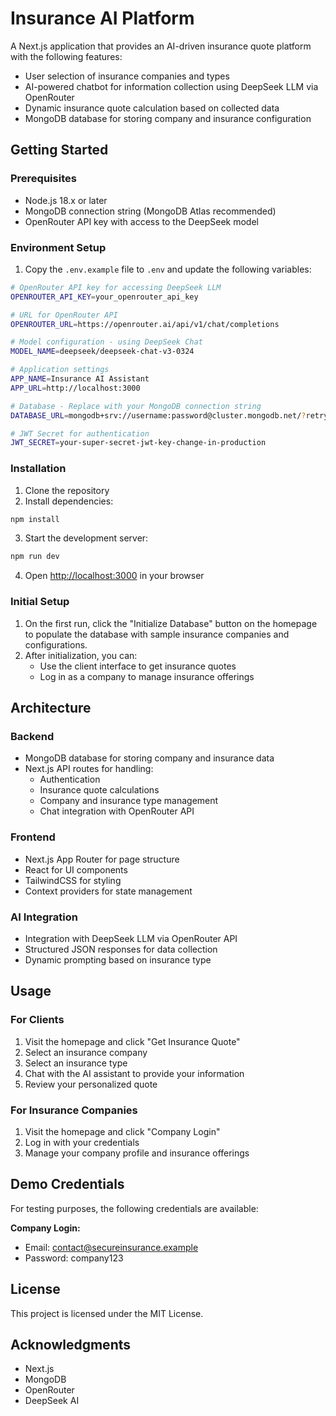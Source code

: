 # Insurance AI Platform

A Next.js application that provides an AI-driven insurance quote platform with the following features:

- User selection of insurance companies and types
- AI-powered chatbot for information collection using DeepSeek LLM via OpenRouter
- Dynamic insurance quote calculation based on collected data
- MongoDB database for storing company and insurance configuration

## Getting Started

### Prerequisites

- Node.js 18.x or later
- MongoDB connection string (MongoDB Atlas recommended)
- OpenRouter API key with access to the DeepSeek model

### Environment Setup

1. Copy the `.env.example` file to `.env` and update the following variables:

```bash
# OpenRouter API key for accessing DeepSeek LLM
OPENROUTER_API_KEY=your_openrouter_api_key

# URL for OpenRouter API
OPENROUTER_URL=https://openrouter.ai/api/v1/chat/completions

# Model configuration - using DeepSeek Chat
MODEL_NAME=deepseek/deepseek-chat-v3-0324

# Application settings
APP_NAME=Insurance AI Assistant
APP_URL=http://localhost:3000

# Database - Replace with your MongoDB connection string
DATABASE_URL=mongodb+srv://username:password@cluster.mongodb.net/?retryWrites=true&w=majority

# JWT Secret for authentication
JWT_SECRET=your-super-secret-jwt-key-change-in-production
```

### Installation

1. Clone the repository
2. Install dependencies:

```bash
npm install
```

3. Start the development server:

```bash
npm run dev
```

4. Open [http://localhost:3000](http://localhost:3000) in your browser

### Initial Setup

1. On the first run, click the "Initialize Database" button on the homepage to populate the database with sample insurance companies and configurations.
2. After initialization, you can:
   - Use the client interface to get insurance quotes
   - Log in as a company to manage insurance offerings

## Architecture

### Backend

- MongoDB database for storing company and insurance data
- Next.js API routes for handling:
  - Authentication
  - Insurance quote calculations
  - Company and insurance type management
  - Chat integration with OpenRouter API

### Frontend

- Next.js App Router for page structure
- React for UI components
- TailwindCSS for styling
- Context providers for state management

### AI Integration

- Integration with DeepSeek LLM via OpenRouter API
- Structured JSON responses for data collection
- Dynamic prompting based on insurance type

## Usage

### For Clients

1. Visit the homepage and click "Get Insurance Quote"
2. Select an insurance company
3. Select an insurance type
4. Chat with the AI assistant to provide your information
5. Review your personalized quote

### For Insurance Companies

1. Visit the homepage and click "Company Login"
2. Log in with your credentials
3. Manage your company profile and insurance offerings

## Demo Credentials

For testing purposes, the following credentials are available:

**Company Login:**
- Email: contact@secureinsurance.example
- Password: company123

## License

This project is licensed under the MIT License.

## Acknowledgments

- Next.js
- MongoDB
- OpenRouter
- DeepSeek AI
